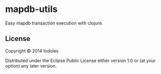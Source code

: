 # mapdb-utils

Easy mapdb transaction execution with clojure.


## License

Copyright © 2014 Indoles

Distributed under the Eclipse Public License either version 1.0 or (at
your option) any later version.
